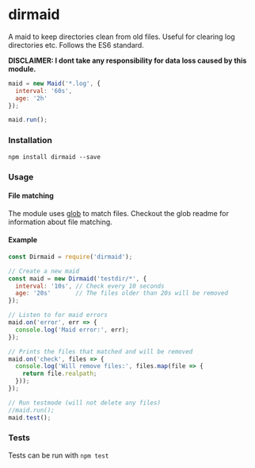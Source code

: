 # dirmaid
A maid to keep directories clean from old files. Useful for clearing log
directories etc. Follows the ES6 standard.

**DISCLAIMER: I dont take any responsibility for data loss caused by this module.**

```js
maid = new Maid('*.log', {
  interval: '60s',
  age: '2h'
});

maid.run();
```

### Installation
`npm install dirmaid --save`

### Usage

#### File matching
The module uses [glob](https://www.npmjs.com/package/glob) to match files.
Checkout the glob readme for information about file matching.

#### Example

```js
const Dirmaid = require('dirmaid');

// Create a new maid
const maid = new Dirmaid('testdir/*', {
  interval: '10s', // Check every 10 seconds
  age: '20s'       // The files older than 20s will be removed
});

// Listen to for maid errors
maid.on('error', err => {
  console.log('Maid error:', err);
});

// Prints the files that matched and will be removed
maid.on('check', files => {
  console.log('Will remove files:', files.map(file => {
    return file.realpath;
  }));
});

// Run testmode (will not delete any files)
//maid.run();
maid.test();
```

### Tests
Tests can be run with `npm test`
